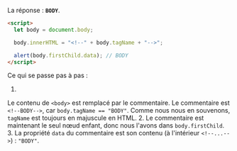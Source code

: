 La réponse : **`BODY`**.

```html run
<script>
  let body = document.body;

  body.innerHTML = "<!--" + body.tagName + "-->";

  alert(body.firstChild.data); // BODY
</script>
```

Ce qui se passe pas à pas :

1.
Le contenu de `<body>` est remplacé par le commentaire.
Le commentaire est `<!--BODY-->`, car `body.tagName == "BODY"`.
Comme nous nous en souvenons, `tagName` est toujours en majuscule en HTML.
2.
Le commentaire est maintenant le seul nœud enfant, donc nous l'avons dans `body.firstChild`.
3.
La propriété `data` du commentaire est son contenu (à l'intérieur `<!--...-->`) : `"BODY"`.
